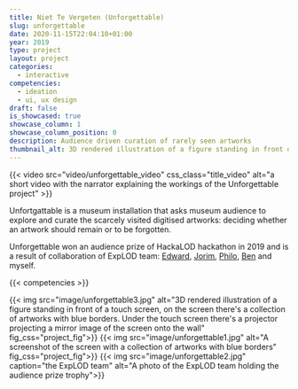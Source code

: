 ```yaml
---
title: Niet Te Vergeten (Unforgettable)
slug: unforgettable
date: 2020-11-15T22:04:10+01:00
year: 2019
type: project
layout: project
categories:
  - interactive
competencies:
  - ideation
  - ui, ux design
draft: false
is_showcased: true
showcase_column: 1
showcase_column_position: 0
description: Audience driven curation of rarely seen artworks
thumbnail_alt: 3D rendered illustration of a figure standing in front of a touch screen, on the screen there's a collection of artworks with blue borders. Under the touch screen there's a projector projecting a mirror image of the screen onto the wall
---
```


{{< video src="video/unforgettable_video" css_class="title_video" alt="a short video with the narrator explaining the workings of the Unforgettable project" >}}

Unfortgattable is a museum installation that asks museum audience to explore and curate the scarcely visited digitised artworks: deciding whether an artwork should remain or to be forgotten. 

Unforgettable won an audience prize of HackaLOD hackathon in 2019 and is a result of collaboration of ExpLOD team: [Edward](https://twitter.com/anderson_edw), [Jorim](https://jtheuns.com/), [Philo](https://phivk.com/), [Ben](https://ben.companjen.name/) and myself.

{{< competencies >}}

{{< img src="image/unforgettable3.jpg" alt="3D rendered illustration of a figure standing in front of a touch screen, on the screen there's a collection of artworks with blue borders. Under the touch screen there's a projector projecting a mirror image of the screen onto the wall" fig_css="project_fig">}}
{{< img src="image/unforgettable1.jpg" alt="A screenshot of the screen with a collection of artworks with blue borders" fig_css="project_fig">}}
{{< img src="image/unforgettable2.jpg" caption="the ExpLOD team" alt="A photo of the ExpLOD team holding the audience prize trophy">}}

